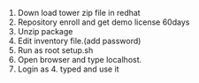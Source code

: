 1. Down load tower zip file in redhat
2. Repository enroll and get demo license 60days
3. Unzip package
4. Edit inventory file.(add password)
5. Run as root setup.sh
6. Open browser and type localhost.
7. Login as 4. typed and use it
